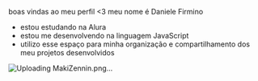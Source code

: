 boas vindas ao meu perfil <3
meu nome é Daniele Firmino

- estou estudando na Alura
- estou me desenvolvendo na linguagem JavaScript
- utilizo esse espaço para minha organização e compartilhamento dos meu projetos desenvolvidos

![![Uploading MakiZennin.png…]()
](link)
